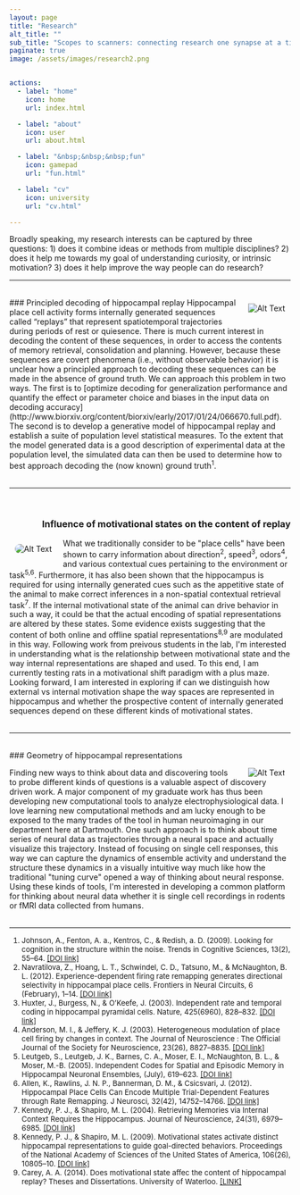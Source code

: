 ```yaml
---
layout: page
title: "Research"
alt_title: ""
sub_title: "Scopes to scanners: connecting research one synapse at a time"
paginate: true
image: /assets/images/research2.png


actions:
  - label: "home"
    icon: home
    url: index.html

  - label: "about"
    icon: user
    url: about.html

  - label: "&nbsp;&nbsp;&nbsp;fun"
    icon: gamepad
    url: "fun.html"

  - label: "cv"
    icon: university
    url: "cv.html"

---
```

Broadly speaking, my research interests can be captured by three questions: 1) does it combine ideas or methods from multiple disciplines? 2) does it help me towards my goal of understanding curiosity, or intrinsic motivation? 3) does it help improve the way people can do research?

---

<br>
### Principled decoding of hippocampal replay
<a href="{{site.url}}/assets/images/poster.pdf"><img hspace="10" vspace="10" style="float:right; padding-left:10px;" src="{{site.url}}/assets/images/replay.svg" alt="Alt Text" ></a>
Hippocampal place cell activity forms internally generated sequences called “replays” that represent spatiotemporal trajectories during periods of rest or quiesence. There is much current interest in decoding the content of these sequences, in order to access the contents of memory retrieval, consolidation and planning. However, because these sequences are covert phenomena (i.e., without observable behavior) it is unclear how a principled approach to decoding these sequences can be made in the absence of ground truth. We can approach this problem in two ways. The first is to [optimize decoding for generalization performance and quantify the effect or parameter choice and biases in the input data on decoding accuracy](http://www.biorxiv.org/content/biorxiv/early/2017/01/24/066670.full.pdf). The second is to develop a generative model of hippocampal replay and establish a suite of population level statistical measures. To the extent that the model generated data is a good description of experimental data at the population level, the simulated data can then be used to determine how to best approach decoding the (now known) ground truth<sup>1</sup>.
<br><br>

---

<br>
<div style="text-align: right"><h3> Influence of motivational states on the content of replay </h3></div>

<a href="{{site.url}}"><img hspace="10" vspace="10" style="border-radius:35px; float:left; padding-right:10px;" src="{{site.url}}/assets/images/maze.jpg" alt="Alt Text" ></a>
What we traditionally consider to be "place cells" have been shown to carry information about direction<sup>2</sup>, speed<sup>3</sup>, odors<sup>4</sup>, and various contextual cues pertaining to the environment or task<sup>5,6</sup>. Furthermore, it has also been shown that the hippocampus is required for using internally generated cues such as the appetitive state of the animal to make correct inferences in a non-spatial contextual retrieval task<sup>7</sup>. If the internal motivational state of the animal can drive behavior in such a way, it could be that the actual encoding of spatial representations are altered by these states. Some evidence exists suggesting that the content of both online and offline spatial representations<sup>8,9</sup> are modulated in this way. Following work from preivous students in the lab, I'm interested in understanding what is the relationship between motivational state and the way internal representations are shaped and used. To this end, I am currently testing rats in a motivational shift paradigm with a plus maze. Looking forward, I am interested in exploring if can we distinguish how external vs internal motivation shape the way spaces are represented in hippocampus and whether the prospective content of internally generated sequences depend on these different kinds of motivational states. 
<br><br>

---

<br>
### Geometry of hippocampal representations

<a href="http://hypertools.readthedocs.io/en/latest/"><img hspace="10" style="border-radius:35px; float:right; padding-left:10px;" src="{{site.url}}/assets/images/hyperalign.png" alt="Alt Text" ></a>
Finding new ways to think about data and discovering tools to probe different kinds of questions is a valuable aspect of discovery driven work. A major component of my graduate work has thus been developing new computational tools to analyze electrophysiological data. I love learning new computational methods and am lucky enough to be exposed to the many trades of the tool in human neuroimaging in our department here at Dartmouth. One such approach is to think about time series of neural data as trajectories through a neural space and actually visualize this trajectory. Instead of focusing on single cell responses, this way we can capture the dynamics of ensemble activity and understand the structure these dynamics in a visually intuitive way much like how the traditional "tuning curve" opened a way of thinking about neural response. Using these kinds of tools, I'm interested in developing a common platform for thinking about neural data whether it is single cell recordings in rodents or fMRI data collected from humans.
<br><br>

---

<font size="2">
<ol style="text-align: left">
	<li>Johnson, A., Fenton, A. a., Kentros, C., & Redish, a. D. (2009). Looking for cognition in the structure within the noise. Trends in Cognitive Sciences, 13(2), 55–64. 
	<a href="http://doi.org/10.1016/j.tics.2008.11.005">[DOI link]</a></li>
	<li>Navratilova, Z., Hoang, L. T., Schwindel, C. D., Tatsuno, M., & McNaughton, B. L. (2012). Experience-dependent firing rate remapping generates directional selectivity in hippocampal place cells. Frontiers in Neural Circuits, 6 (February), 1–14. 
	<a href="http://doi.org/10.3389/fncir.2012.00006">[DOI link]</a></li>
	<li>Huxter, J., Burgess, N., & O’Keefe, J. (2003). Independent rate and temporal coding in hippocampal pyramidal cells. Nature, 425(6960), 828–832. <a href="http://doi.org/10.1038/nature02058">[DOI link]</a></li>
	<li>Anderson, M. I., & Jeffery, K. J. (2003). Heterogeneous modulation of place cell firing by changes in context. The Journal of Neuroscience : The Official Journal of the Society for Neuroscience, 23(26), 8827–8835. 
	<a href="http://doi.org/23/26/8827">[DOI link]</a></li>
	<li>Leutgeb, S., Leutgeb, J. K., Barnes, C. A., Moser, E. I., McNaughton, B. L., & Moser, M.-B. (2005). Independent Codes for Spatial and Episodic Memory in Hippocampal Neuronal Ensembles, (July), 619–623. 
	<a href="http://doi.org/10.1126/science.1114037">[DOI link]</a></li>
	<li>Allen, K., Rawlins, J. N. P., Bannerman, D. M., & Csicsvari, J. (2012). Hippocampal Place Cells Can Encode Multiple Trial-Dependent Features through Rate Remapping. J Neurosci, 32(42), 14752–14766. 
	<a href="http://doi.org/10.1523/JNEUROSCI.6175-11.2012">[DOI link]</a></li>
	<li>Kennedy, P. J., & Shapiro, M. L. (2004). Retrieving Memories via Internal Context Requires the Hippocampus. Journal of Neuroscience, 24(31), 6979–6985. 
	<a href="http://doi.org/10.1523/JNEUROSCI.1388-04.2004">[DOI link]</a></li>
	<li>Kennedy, P. J., & Shapiro, M. L. (2009). Motivational states activate distinct hippocampal representations to guide goal-directed behaviors. Proceedings of the National Academy of Sciences of the United States of America, 106(26), 10805–10. 
	<a href="http://doi.org/10.1073/pnas.0903259106">[DOI link]</a></li>
	<li>Carey, A. A. (2014). Does motivational state affec the content of hippocampal replay? Theses and Dissertations. University of Waterloo. 
	<a href="https://uwspace.uwaterloo.ca/handle/10012/9539">[LINK]</a></li>
</ol> 
</font>








